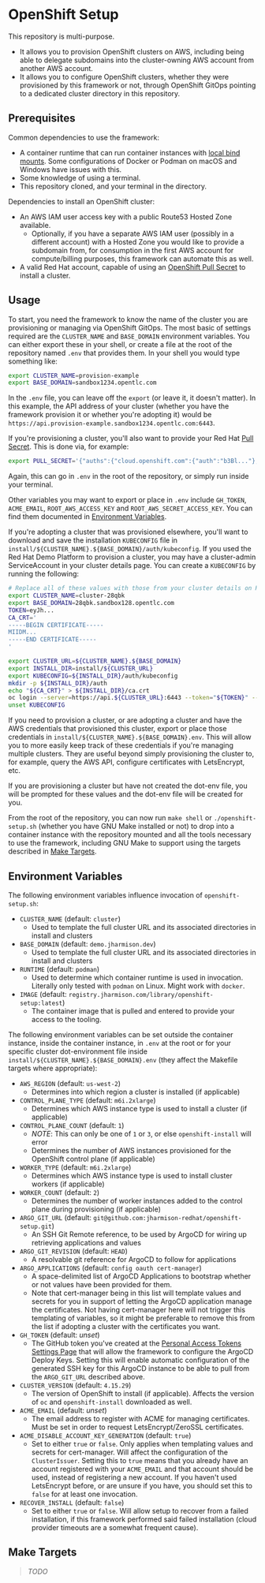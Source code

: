 OpenShift Setup
===============

This repository is multi-purpose.

- It allows you to provision OpenShift clusters on AWS, including being able to
  delegate subdomains into the cluster-owning AWS account from another AWS account.
- It allows you to configure OpenShift clusters, whether they were provisioned by
  this framework or not, through OpenShift GitOps pointing to a dedicated cluster
  directory in this repository.

Prerequisites
-------------

Common dependencies to use the framework:

- A container runtime that can run container instances with
  [local bind mounts](https://docs.docker.com/engine/storage/bind-mounts/#start-a-container-with-a-bind-mount).
  Some configurations of Docker or Podman on macOS and Windows have issues with this.
- Some knowledge of using a terminal.
- This repository cloned, and your terminal in the directory.

Dependencies to install an OpenShift cluster:

- An AWS IAM user access key with a public Route53 Hosted Zone available.
  - Optionally, if you have a separate AWS IAM user (possibly in a different
    account) with a Hosted Zone you would like to provide a subdomain from, for
    consumption in the first AWS account for compute/billing purposes, this
    framework can automate this as well.
- A valid Red Hat account, capable of using an
  [OpenShift Pull Secret](https://console.redhat.com/openshift/install/pull-secret)
  to install a cluster.

Usage
-----

To start, you need the framework to know the name of the cluster you are
provisioning or managing via OpenShift GitOps. The most basic of settings
required are the `CLUSTER_NAME` and `BASE_DOMAIN` environment variables. You can
either export these in your shell, or create a file at the root of the
repository named `.env` that provides them. In your shell you would type
something like:

```sh
export CLUSTER_NAME=provision-example
export BASE_DOMAIN=sandbox1234.opentlc.com
```

In the `.env` file, you can leave off the `export` (or leave it, it doesn't
matter). In this example, the API address of your cluster (whether you have the
framework provision it or whether you're adopting it) would be
`https://api.provision-example.sandbox1234.opentlc.com:6443`.

If you're provisioning a cluster, you'll also want to provide your Red Hat
[Pull Secret](https://console.redhat.com/openshift/install/pull-secret). This is
done via, for example:

```sh
export PULL_SECRET='{"auths":{"cloud.openshift.com":{"auth":"b3Bl..."},"quay.io":{"auth":"b3Bl..."},"registry.connect.redhat.com":{"auth":"NTI4..."},"registry.redhat.io":{"auth":"NTI4"}}}'
```

Again, this can go in `.env` in the root of the repository, or simply run inside
your terminal.

Other variables you may want to export or place in `.env` include `GH_TOKEN`,
`ACME_EMAIL`, `ROOT_AWS_ACCESS_KEY` and `ROOT_AWS_SECRET_ACCESS_KEY`. You can
find them documented in [Environment Variables](#environment-variables).

If you're adopting a cluster that was provisioned elsewhere, you'll want to
download and save the installation `KUBECONFIG` file in
`install/${CLUSTER_NAME}.${BASE_DOMAIN}/auth/kubeconfig`. If you used the Red
Hat Demo Platform to provision a cluster, you may have a cluster-admin
ServiceAccount in your cluster details page. You can create a `KUBECONFIG` by
running the following:

```sh
# Replace all of these values with those from your cluster details on RHDP
export CLUSTER_NAME=cluster-28qbk
export BASE_DOMAIN=28qbk.sandbox128.opentlc.com
TOKEN=eyJh...
CA_CRT='
-----BEGIN CERTIFICATE-----
MIIDM...
-----END CERTIFICATE-----
'
```

```sh
export CLUSTER_URL=${CLUSTER_NAME}.${BASE_DOMAIN}
export INSTALL_DIR=install/${CLUSTER_URL}
export KUBECONFIG=${INSTALL_DIR}/auth/kubeconfig
mkdir -p ${INSTALL_DIR}/auth
echo "${CA_CRT}" > ${INSTALL_DIR}/ca.crt
oc login --server=https://api.${CLUSTER_URL}:6443 --token="${TOKEN}" --certificate-authority="${INSTALL_DIR}/ca.crt"
unset KUBECONFIG
```

If you need to provision a cluster, or are adopting a cluster and have the AWS
credentials that provisioned this cluster, export or place those credentials in
`install/${CLUSTER_NAME}.${BASE_DOMAIN}.env`. This will allow you to more
easily keep track of these credentials if you're managing multiple clusters. They
are useful beyond simply provisioning the cluster to, for example, query the AWS
API, configure certificates with LetsEncrypt, etc.

If you are provisioning a cluster but have not created the dot-env file, you
will be prompted for these values and the dot-env file will be created for you.

From the root of the repository, you can now run `make shell` or
`./openshift-setup.sh` (whether you have GNU Make installed or not) to drop into
a container instance with the repository mounted and all the tools necessary to
use the framework, including GNU Make to support using the targets described in
[Make Targets](#make-targets).

Environment Variables
---------------------

The following environment variables influence invocation of `openshift-setup.sh`:

- `CLUSTER_NAME` (default: `cluster`)
  - Used to template the full cluster URL and its associated directories in
    install and clusters
- `BASE_DOMAIN` (default: `demo.jharmison.dev`)
  - Used to template the full cluster URL and its associated directories in
    install and clusters
- `RUNTIME` (default: `podman`)
  - Used to determine which container runtime is used in invocation. Literally
    only tested with `podman` on Linux. Might work with `docker`.
- `IMAGE` (default: `registry.jharmison.com/library/openshift-setup:latest`)
  - The container image that is pulled and entered to provide your access to the
    tooling.

The following environment variables can be set outside the container instance,
inside the container instance, in `.env` at the root or for your specific
cluster dot-environment file inside `install/${CLUSTER_NAME}.${BASE_DOMAIN}.env`
(they affect the Makefile targets where appropriate):

- `AWS_REGION` (default: `us-west-2`)
  - Determines into which region a cluster is installed (if applicable)
- `CONTROL_PLANE_TYPE` (default: `m6i.2xlarge`)
  - Determines which AWS instance type is used to install a cluster (if applicable)
- `CONTROL_PLANE_COUNT` (default: `1`)
  - *NOTE*: This can only be one of `1` or `3`, or else `openshift-install` will
    error
  - Determines the number of AWS instances provisioned for the OpenShift control
    plane (if applicable)
- `WORKER_TYPE` (default: `m6i.2xlarge`)
  - Determines which AWS instance type is used to install cluster workers (if applicable)
- `WORKER_COUNT` (default: `2`)
  - Determines the number of worker instances added to the control plane during
    provisioning (if applicable)
- `ARGO_GIT_URL` (default: `git@github.com:jharmison-redhat/openshift-setup.git`)
  - An SSH Git Remote reference, to be used by ArgoCD for wiring up retrieving
    applications and values
- `ARGO_GIT_REVISION` (default: `HEAD`)
  - A resolvable git reference for ArgoCD to follow for applications
- `ARGO_APPLICATIONS` (default: `config oauth cert-manager`)
  - A space-delimited list of ArgoCD Applications to bootstrap whether or not
    values have been provided for them.
  - Note that cert-manager being in this list will template values and secrets
    for you in support of letting the ArgoCD application manage the
    certificates. Not having cert-manager here will not trigger this templating
    of variables, so it might be preferable to remove this from the list if
    adopting a cluster with the certificates you want.
- `GH_TOKEN` (default: *unset*)
  - The GitHub token you've created at the [Personal Access Tokens Settings
    Page](https://github.com/settings/tokens) that will allow the framework to
    configure the ArgoCD Deploy Keys. Setting this will enable automatic
    configuration of the generated SSH key for this ArgoCD instance to be able
    to pull from the `ARGO_GIT_URL` described above.
- `CLUSTER_VERSION` (default: `4.15.29`)
  - The version of OpenShift to install (if applicable). Affects the version of
    `oc` and `openshift-install` downloaded as well.
- `ACME_EMAIL` (default: *unset*)
  - The email address to register with ACME for managing certificates. Must be set
    in order to request LetsEncrypt/ZeroSSL certificates.
- `ACME_DISABLE_ACCOUNT_KEY_GENERATION` (default: `true`)
  - Set to either `true` or `false`. Only applies when templating values and
    secrets for cert-manager. Will affect the configuration of the
    `ClusterIssuer`. Setting this to `true` means that you already have an
    account registered with your `ACME_EMAIL` and that account should be used,
    instead of registering a new account. If you haven't used LetsEncrypt before,
    or are unsure if you have, you should set this to `false` for at least one
    invocation.
- `RECOVER_INSTALL` (default: `false`)
  - Set to either `true` or `false`. Will allow setup to recover from a failed
    installation, if this framework performed said failed installation (cloud
    provider timeouts are a somewhat frequent cause).

Make Targets
------------

> *TODO*
